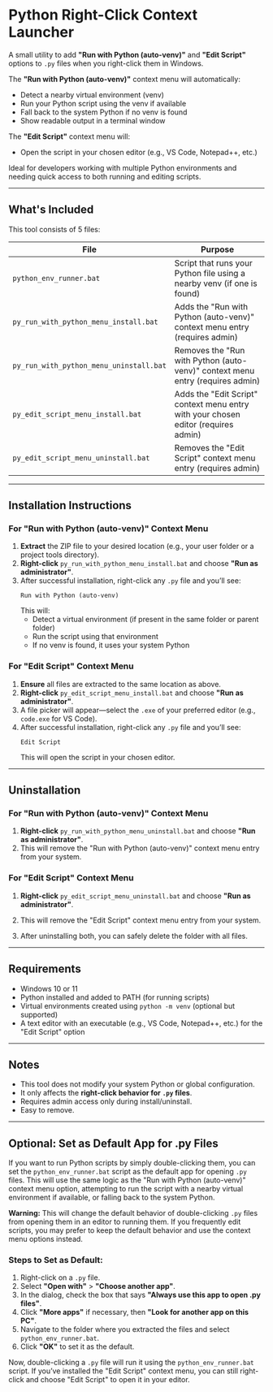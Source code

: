 # Python Right-Click Context Launcher

A small utility to add **"Run with Python (auto-venv)"** and **"Edit Script"** options to `.py` files when you right-click them in Windows.

The **"Run with Python (auto-venv)"** context menu will automatically:
- Detect a nearby virtual environment (venv)
- Run your Python script using the venv if available
- Fall back to the system Python if no venv is found
- Show readable output in a terminal window

The **"Edit Script"** context menu will:
- Open the script in your chosen editor (e.g., VS Code, Notepad++, etc.)

Ideal for developers working with multiple Python environments and needing quick access to both running and editing scripts.

---

## What's Included

This tool consists of 5 files:

| File                            | Purpose                                      |
|---------------------------------|----------------------------------------------|
| `python_env_runner.bat`         | Script that runs your Python file using a nearby venv (if one is found) |
| `py_run_with_python_menu_install.bat`   | Adds the "Run with Python (auto-venv)" context menu entry (requires admin) |
| `py_run_with_python_menu_uninstall.bat` | Removes the "Run with Python (auto-venv)" context menu entry (requires admin) |
| `py_edit_script_menu_install.bat`       | Adds the "Edit Script" context menu entry with your chosen editor (requires admin) |
| `py_edit_script_menu_uninstall.bat`     | Removes the "Edit Script" context menu entry (requires admin) |

---

## Installation Instructions

### For "Run with Python (auto-venv)" Context Menu
1. **Extract** the ZIP file to your desired location (e.g., your user folder or a project tools directory).
2. **Right-click** `py_run_with_python_menu_install.bat` and choose **"Run as administrator"**.
3. After successful installation, right-click any `.py` file and you’ll see:
   ```
   Run with Python (auto-venv)
   ```
   This will:
   - Detect a virtual environment (if present in the same folder or parent folder)
   - Run the script using that environment
   - If no venv is found, it uses your system Python

### For "Edit Script" Context Menu
1. **Ensure** all files are extracted to the same location as above.
2. **Right-click** `py_edit_script_menu_install.bat` and choose **"Run as administrator"**.
3. A file picker will appear—select the `.exe` of your preferred editor (e.g., `code.exe` for VS Code).
4. After successful installation, right-click any `.py` file and you’ll see:
   ```
   Edit Script
   ```
   This will open the script in your chosen editor.

---

## Uninstallation

### For "Run with Python (auto-venv)" Context Menu
1. **Right-click** `py_run_with_python_menu_uninstall.bat` and choose **"Run as administrator"**.
2. This will remove the "Run with Python (auto-venv)" context menu entry from your system.

### For "Edit Script" Context Menu
1. **Right-click** `py_edit_script_menu_uninstall.bat` and choose **"Run as administrator"**.
2. This will remove the "Edit Script" context menu entry from your system.

3. After uninstalling both, you can safely delete the folder with all files.

---

## Requirements

- Windows 10 or 11
- Python installed and added to PATH (for running scripts)
- Virtual environments created using `python -m venv` (optional but supported)
- A text editor with an executable (e.g., VS Code, Notepad++, etc.) for the "Edit Script" option

---

## Notes

- This tool does not modify your system Python or global configuration.
- It only affects the **right-click behavior for `.py` files**.
- Requires admin access only during install/uninstall.
- Easy to remove.

---

## Optional: Set as Default App for .py Files

If you want to run Python scripts by simply double-clicking them, you can set the `python_env_runner.bat` script as the default app for opening `.py` files. This will use the same logic as the "Run with Python (auto-venv)" context menu option, attempting to run the script with a nearby virtual environment if available, or falling back to the system Python.

**Warning:** This will change the default behavior of double-clicking `.py` files from opening them in an editor to running them. If you frequently edit scripts, you may prefer to keep the default behavior and use the context menu options instead.

### Steps to Set as Default:
1. Right-click on a `.py` file.
2. Select **"Open with"** > **"Choose another app"**.
3. In the dialog, check the box that says **"Always use this app to open .py files"**.
4. Click **"More apps"** if necessary, then **"Look for another app on this PC"**.
5. Navigate to the folder where you extracted the files and select `python_env_runner.bat`.
6. Click **"OK"** to set it as the default.

Now, double-clicking a `.py` file will run it using the `python_env_runner.bat` script. If you’ve installed the "Edit Script" context menu, you can still right-click and choose "Edit Script" to open it in your editor.
